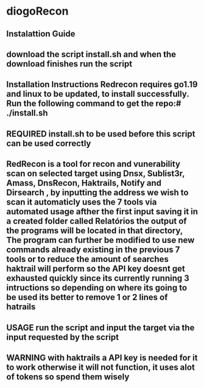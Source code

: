 # diogoRecon

Instalattion Guide
---------------------------------------------------------------------------------------
download the script install.sh and when the download finishes run the script
---------------------------------------------------------------------------------------
Installation Instructions Redrecon requires go1.19 and linux to be updated, to install successfully. Run the following command to get the repo:# ./install.sh
---------------------------------------------------------------------------------------
REQUIRED install.sh to be used before this script can be used correctly
---------------------------------------------------------------------------------------
RedRecon is a tool for recon and vunerability scan on selected target using Dnsx, Sublist3r, Amass, DnsRecon, Haktrails, Notify and Dirsearch , by inputting the address we wish to scan it automaticly uses the 7 tools via automated usage afther the first input saving it in a created folder called Relatórios the output of the programs will be located in that directory, The program can further be modified to use new commands already existing in the previous 7 tools or to reduce the amount of searches haktrail will perform so the API key doesnt get exhausted quickly since its currently running 3 intructions so depending on where its going to be used its better to remove 1 or 2 lines of hatrails
---------------------------------------------------------------------------------------
USAGE run the script and input the target via the input requested by the script
---------------------------------------------------------------------------------------
WARNING with haktrails a API key is needed for it to work otherwise it will not function, it uses alot of tokens so spend them wisely
---------------------------------------------------------------------------------------

